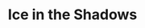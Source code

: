 ---
portfolio: ice
title:  "Ice in the Shadows"
description: "A Web comic."
imgSrc: "../images/v3/ice/ice-cover.jpg"
layout: port-v-ice-home
set: ice
permalink: /ice/
---